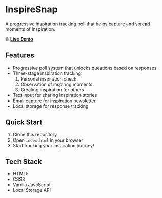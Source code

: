 # InspireSnap

A progressive inspiration tracking poll that helps capture and spread moments of inspiration.

🌐 **[Live Demo](https://stalwart-chaja-c1f556.netlify.app/)**

## Features

- Progressive poll system that unlocks questions based on responses
- Three-stage inspiration tracking:
  1. Personal inspiration check
  2. Observation of inspiring moments
  3. Creating inspiration for others
- Text input for sharing inspiration stories
- Email capture for inspiration newsletter
- Local storage for response tracking

## Quick Start

1. Clone this repository
2. Open `index.html` in your browser
3. Start tracking your inspiration journey!

## Tech Stack

- HTML5
- CSS3
- Vanilla JavaScript
- Local Storage API
